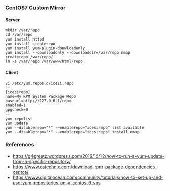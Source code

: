 ### CentOS7 Custom Mirror

#### Server
```
mkdir /var/repo
cd /var/repo
yum install httpd
yum install createrepo
yum install yum-plugin-donwloadonly
yum install --downloadonly --downloaddir=/var/repo nmap
createrepo /var/repo/
ln -s /var/repo /var/www/html/repo 
```

#### Client
```
vi /etc/yum.repos.d/icesi.repo
--
[icesirepo]
name=My RPM System Package Repo
baseurl=http://127.0.0.1/repo
enabled=1
gpgcheck=0
--
yum repolist
yum update
yum -—disablerepo="*" -—enablerepo="icesirepo" list available
yum -—disablerepo="*" -—enablerepo="icesirepo" install nmap
```

### References
* https://g4greetz.wordpress.com/2016/10/12/how-to-run-a-yum-update-from-a-specific-repository/
* https://www.ostechnix.com/download-rpm-package-dependencies-centos/
* https://www.digitalocean.com/community/tutorials/how-to-set-up-and-use-yum-repositories-on-a-centos-6-vps


